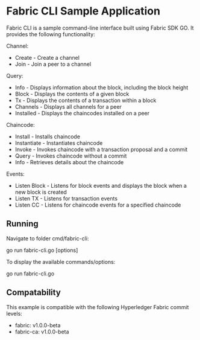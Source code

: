 # Fabric CLI Sample Application

Fabric CLI is a sample command-line interface built using Fabric SDK GO. It provides the following functionality:

Channel:
- Create - Create a channel
- Join - Join a peer to a channel

Query:
- Info - Displays information about the block, including the block height
- Block - Displays the contents of a given block
- Tx - Displays the contents of a transaction within a block
- Channels - Displays all channels for a peer
- Installed - Displays the chaincodes installed on a peer

Chaincode:
- Install - Installs chaincode
- Instantiate - Instantiates chaincode
- Invoke - Invokes chaincode with a transaction proposal and a commit
- Query - Invokes chaincode without a commit
- Info - Retrieves details about the chaincode

Events:
- Listen Block - Listens for block events and displays the block when a new block is created
- Listen TX - Listens for transaction events
- Listen CC - Listens for chaincode events for a specified chaincode

## Running
Navigate to folder cmd/fabric-cli:

go run fabric-cli.go <command> <sub-command> [options]

To display the available commands/options:

go run fabric-cli.go

## Compatability

This example is compatible with the following Hyperledger Fabric commit levels:
- fabric: v1.0.0-beta
- fabric-ca: v1.0.0-beta
